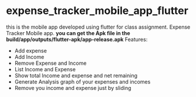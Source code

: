 # expense_tracker_mobile_app_flutter

this is the mobile app developed using flutter for class assignment.
Expense Tracker Mobile app.
**you can get the Apk file in the build/app/outputs/flutter-apk/app-release.apk**
Features:
- Add expense
- Add Income
- Remove Expense and Income
- List Income and Expense
- Show total Income and expense and net remaining
- Generate Analysis graph of your expenses and incomes
- Remove you income and expense just by sliding
